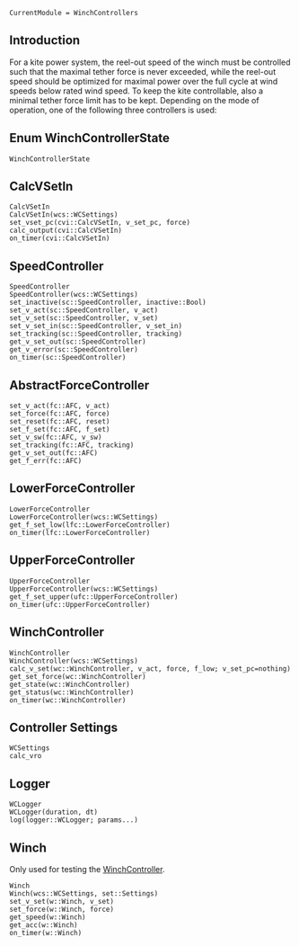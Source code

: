 ```@meta
CurrentModule = WinchControllers
```
## Introduction
For a kite power system, the reel-out speed of the winch must be controlled such that the maximal tether force is never exceeded, while the reel-out speed should be optimized for maximal power over the full cycle at wind speeds below rated wind speed. To keep the kite controllable, also a minimal tether force limit has to be kept. Depending on the mode of operation, one of the following three controllers is used:

## Enum WinchControllerState
```@docs
WinchControllerState
```

## CalcVSetIn
```@docs
CalcVSetIn
CalcVSetIn(wcs::WCSettings)
set_vset_pc(cvi::CalcVSetIn, v_set_pc, force)
calc_output(cvi::CalcVSetIn)
on_timer(cvi::CalcVSetIn)
```

## SpeedController
```@docs
SpeedController
SpeedController(wcs::WCSettings)
set_inactive(sc::SpeedController, inactive::Bool)
set_v_act(sc::SpeedController, v_act)
set_v_set(sc::SpeedController, v_set)
set_v_set_in(sc::SpeedController, v_set_in)
set_tracking(sc::SpeedController, tracking)
get_v_set_out(sc::SpeedController)
get_v_error(sc::SpeedController)
on_timer(sc::SpeedController)
```

## AbstractForceController
```@docs
set_v_act(fc::AFC, v_act)
set_force(fc::AFC, force)
set_reset(fc::AFC, reset)
set_f_set(fc::AFC, f_set)
set_v_sw(fc::AFC, v_sw)
set_tracking(fc::AFC, tracking)
get_v_set_out(fc::AFC)
get_f_err(fc::AFC)
```

## LowerForceController
```@docs
LowerForceController
LowerForceController(wcs::WCSettings)
get_f_set_low(lfc::LowerForceController)
on_timer(lfc::LowerForceController)
```

## UpperForceController
```@docs
UpperForceController
UpperForceController(wcs::WCSettings)
get_f_set_upper(ufc::UpperForceController)
on_timer(ufc::UpperForceController)
```

## WinchController
```@docs
WinchController
WinchController(wcs::WCSettings)
calc_v_set(wc::WinchController, v_act, force, f_low; v_set_pc=nothing)
get_set_force(wc::WinchController)
get_state(wc::WinchController)
get_status(wc::WinchController)
on_timer(wc::WinchController)
```

## Controller Settings
```@docs
WCSettings
calc_vro
```

## Logger
```@docs
WCLogger
WCLogger(duration, dt)
log(logger::WCLogger; params...)
```

## Winch
Only used for testing the [WinchController](@ref).

```@docs
Winch
Winch(wcs::WCSettings, set::Settings)
set_v_set(w::Winch, v_set)
set_force(w::Winch, force)
get_speed(w::Winch)
get_acc(w::Winch)
on_timer(w::Winch)
```